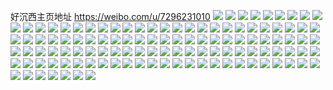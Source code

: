 好沉西主页地址 https://weibo.com/u/7296231010 
![](https://wx4.sinaimg.cn/mw2000/007XMeZkly1h81hfb6fa5j30u0140te2.jpg) 
![](https://wx4.sinaimg.cn/mw2000/007XMeZkly1h81hfbym0cj30u014043b.jpg) 
![](https://wx4.sinaimg.cn/mw2000/007XMeZkly1h81hf9zq46j30u0140teh.jpg) 
![](https://wx4.sinaimg.cn/mw2000/007XMeZkly1h81hfcxvb8j30u0140wjv.jpg) 
![](https://wx4.sinaimg.cn/mw2000/007XMeZkly1h7vlam7y71j33402c04qr.jpg) 
![](https://wx4.sinaimg.cn/mw2000/007XMeZkly1h7vlaf4km9j33402e9npf.jpg) 
![](https://wx4.sinaimg.cn/mw2000/007XMeZkly1h7vlap9zjej33402ctx6q.jpg) 
![](https://wx4.sinaimg.cn/mw2000/007XMeZkly1h7vla96bx3j33402c0x6r.jpg) 
![](https://wx4.sinaimg.cn/mw2000/007XMeZkly1h7vla5fr75j33402c0x6q.jpg) 
![](https://wx4.sinaimg.cn/mw2000/007XMeZkly1h7vla2fsslj31w82izu0z.jpg) 
![](https://wx4.sinaimg.cn/mw2000/007XMeZkly1h7vl9tpgulj33402ele85.jpg) 
![](https://wx4.sinaimg.cn/mw2000/007XMeZkly1h7vlaipup9j33402c04qq.jpg) 
![](https://wx4.sinaimg.cn/mw2000/007XMeZkly1h7vl9zdagpj33402dde85.jpg) 
![](https://wx4.sinaimg.cn/mw2000/007XMeZkly1h7vl9oq6yzj32dc35s4qt.jpg) 
![](https://wx4.sinaimg.cn/mw2000/007XMeZkly1h7szhx0jvvj30u014011c.jpg) 
![](https://wx4.sinaimg.cn/mw2000/007XMeZkly1h7szhvqjrcj30u01o0tjb.jpg) 
![](https://wx4.sinaimg.cn/mw2000/007XMeZkly1h7szhw9wrpj30u0140q9f.jpg) 
![](https://wx4.sinaimg.cn/mw2000/007XMeZkly1h7szhxmezzj30u01407c1.jpg) 
![](https://wx4.sinaimg.cn/mw2000/007XMeZkly1h7asj14fruj30u0140101.jpg) 
![](https://wx4.sinaimg.cn/mw2000/007XMeZkly1h6b555o2ujj32dc35s7wk.jpg) 
![](https://wx4.sinaimg.cn/mw2000/007XMeZkly1h6b54cr3k9j322u2rsary.jpg) 
![](https://wx4.sinaimg.cn/mw2000/007XMeZkly1h6b545581gj32c0340dto.jpg) 
![](https://wx4.sinaimg.cn/mw2000/007XMeZkly1h6b54etiuqj30wi17ctkb.jpg) 
![](https://wx4.sinaimg.cn/mw2000/007XMeZkly1h5jxo4r0aej31sc2ds1l0.jpg) 
![](https://wx4.sinaimg.cn/mw2000/007XMeZkly1h5jxnkk3nij32c03401l0.jpg) 
![](https://wx4.sinaimg.cn/mw2000/007XMeZkly1h5jxo5qwmdj30wi0ia46h.jpg) 
![](https://wx4.sinaimg.cn/mw2000/007XMeZkly1h5jxndd8asj32c0340npd.jpg) 
![](https://wx4.sinaimg.cn/mw2000/007XMeZkly1h5jxoh49jlj32c0340qv8.jpg) 
![](https://wx4.sinaimg.cn/mw2000/007XMeZkly1h5jxoy8qwlj32c0340e82.jpg) 
![](https://wx4.sinaimg.cn/mw2000/007XMeZkly1h4vkgswiuhj32c0340u10.jpg) 
![](https://wx4.sinaimg.cn/mw2000/007XMeZkly1h4el9tnizij30xc230tt5.jpg) 
![](https://wx4.sinaimg.cn/mw2000/007XMeZkly1h4ela0hnrvj30xc2991dm.jpg) 
![](https://wx4.sinaimg.cn/mw2000/007XMeZkgy1h37jx9cmktj32c03401ky.jpg) 
![](https://wx4.sinaimg.cn/mw2000/007XMeZkgy1h37jx7r9ltj33402c04qp.jpg) 
![](https://wx4.sinaimg.cn/mw2000/007XMeZkgy1h37jxbh0x9j33402c0kjm.jpg) 
![](https://wx4.sinaimg.cn/mw2000/007XMeZkgy1h37jxcbgkej32c0340kjl.jpg) 
![](https://wx4.sinaimg.cn/mw2000/007XMeZkgy1h32almbe2rj30u0140guu.jpg) 
![](https://wx4.sinaimg.cn/mw2000/007XMeZkgy1h32amzrh3hj30u01940xt.jpg) 
![](https://wx4.sinaimg.cn/mw2000/007XMeZkgy1h32anakniyj30sg1s04f7.jpg) 
![](https://wx4.sinaimg.cn/mw2000/007XMeZkgy1h32amp2al0j31400u048k.jpg) 
![](https://wx4.sinaimg.cn/mw2000/007XMeZkgy1h32an2oi0vj31900u00zl.jpg) 
![](https://wx4.sinaimg.cn/mw2000/007XMeZkgy1h32amuzca2j31400u0wne.jpg) 
![](https://wx4.sinaimg.cn/mw2000/007XMeZkgy1h32and4g5mj31900u0wj9.jpg) 
![](https://wx4.sinaimg.cn/mw2000/007XMeZkgy1h32amxezz3j30sg11wah4.jpg) 
![](https://wx4.sinaimg.cn/mw2000/007XMeZkgy1h32amrtasej31400u0afq.jpg) 
![](https://wx4.sinaimg.cn/mw2000/007XMeZkly1h1w3z4g2ddj32c0340npg.jpg) 
![](https://wx4.sinaimg.cn/mw2000/007XMeZkly1h1w3wb1ih8j32c0340hdy.jpg) 
![](https://wx4.sinaimg.cn/mw2000/007XMeZkly1h1w3y0lgb2j32c03401l1.jpg) 
![](https://wx4.sinaimg.cn/mw2000/007XMeZkly1h1w3v7uasej327v2yh7wk.jpg) 
![](https://wx4.sinaimg.cn/mw2000/007XMeZkly1h1w3vb0ax1j30wi1y77wh.jpg) 
![](https://wx4.sinaimg.cn/mw2000/007XMeZkly1h1w3xnkrs1j32c0340u11.jpg) 
![](https://wx4.sinaimg.cn/mw2000/007XMeZkly1h0jvk9be2fj32dc35su0z.jpg) 
![](https://wx4.sinaimg.cn/mw2000/007XMeZkly1h0beqkurctj31qu3401kz.jpg) 
![](https://wx4.sinaimg.cn/mw2000/007XMeZkly1h0beqv300jj31qu340b2a.jpg) 
![](https://wx4.sinaimg.cn/mw2000/007XMeZkly1h0beqpudwkj31qu3407wi.jpg) 
![](https://wx4.sinaimg.cn/mw2000/007XMeZkgy1gzrchd2jdwj34802tcu0y.jpg) 
![](https://wx4.sinaimg.cn/mw2000/007XMeZkly1gzilahzlgfj31900u0dk2.jpg) 
![](https://wx4.sinaimg.cn/mw2000/007XMeZkly1gzilahc3xrj30u019044u.jpg) 
![](https://wx4.sinaimg.cn/mw2000/007XMeZkly1gzilag4yzuj31900u0n27.jpg) 
![](https://wx4.sinaimg.cn/mw2000/007XMeZkly1gzilcnzaefj30u0190af2.jpg) 
![](https://wx4.sinaimg.cn/mw2000/007XMeZkly1gzilair110j30u014079p.jpg) 
![](https://wx4.sinaimg.cn/mw2000/007XMeZkly1gzilcoq7nkj30tz140n2x.jpg) 
![](https://wx4.sinaimg.cn/mw2000/007XMeZkly1gy6hcn4qnej30u01907bh.jpg) 
![](https://wx4.sinaimg.cn/mw2000/007XMeZkly1gy6hcohsizj30u01enn7b.jpg) 
![](https://wx4.sinaimg.cn/mw2000/007XMeZkly1gy6hcmadprj30u0190qa4.jpg) 
![](https://wx4.sinaimg.cn/mw2000/007XMeZkly1gy6hclc4fhj30u00xtgs0.jpg) 
![](https://wx4.sinaimg.cn/mw2000/007XMeZkly1gy6hcprjd1j30u0140gqr.jpg) 
![](https://wx4.sinaimg.cn/mw2000/007XMeZkly1gy6hcp352ij30u00u043s.jpg) 
![](https://wx4.sinaimg.cn/mw2000/007XMeZkly1gy6hcrjfo6j30u0140113.jpg) 
![](https://wx4.sinaimg.cn/mw2000/007XMeZkly1gy6hcqgbbjj30u00u0453.jpg) 
![](https://wx4.sinaimg.cn/mw2000/007XMeZkly1gy6hf4oe9wj30u00u0q7b.jpg) 
![](https://wx4.sinaimg.cn/mw2000/007XMeZkly1gxfn9j9loaj30u00u0grz.jpg) 
![](https://wx4.sinaimg.cn/mw2000/007XMeZkly1gxfn9k0we0j31400u0gr9.jpg) 
![](https://wx4.sinaimg.cn/mw2000/007XMeZkly1gxfn9iapdwj30u00u0afr.jpg) 
![](https://wx4.sinaimg.cn/mw2000/007XMeZkly1gxfn9faqojj30u014043a.jpg) 
![](https://wx4.sinaimg.cn/mw2000/007XMeZkly1gxfn9eh0uqj30u00xrdjf.jpg) 
![](https://wx4.sinaimg.cn/mw2000/007XMeZkly1gxfn9hjuotj30u00u0gpv.jpg) 
![](https://wx4.sinaimg.cn/mw2000/007XMeZkly1gxfn9gykdzj30u014042r.jpg) 
![](https://wx4.sinaimg.cn/mw2000/007XMeZkly1gxfnbk0cbaj30u01400wb.jpg) 
![](https://wx4.sinaimg.cn/mw2000/007XMeZkly1gx0r0ad484j30u00u0q7k.jpg) 
![](https://wx4.sinaimg.cn/mw2000/007XMeZkly1gx0r09wnozj30u00u0jvb.jpg) 
![](https://wx4.sinaimg.cn/mw2000/007XMeZkly1gx0r06qjyxj30u014044w.jpg) 
![](https://wx4.sinaimg.cn/mw2000/007XMeZkly1gx0r08p28rj30u00u0n11.jpg) 
![](https://wx4.sinaimg.cn/mw2000/007XMeZkly1gx0r086n3qj30u00u0435.jpg) 
![](https://wx4.sinaimg.cn/mw2000/007XMeZkly1gx0r09ca9yj30u00u0adt.jpg) 
![](https://wx4.sinaimg.cn/mw2000/007XMeZkly1gx0r05vktej30u01407ar.jpg) 
![](https://wx4.sinaimg.cn/mw2000/007XMeZkly1gx0r07k3mzj30u00u0jyf.jpg) 
![](https://wx4.sinaimg.cn/mw2000/007XMeZkly1gx0r057a35j30u00u0gr2.jpg) 
![](https://wx4.sinaimg.cn/mw2000/007XMeZkly1gwrl9k01ppj32c0340hdt.jpg) 
![](https://wx4.sinaimg.cn/mw2000/007XMeZkly1gwrl9qeod8j32c0340kjm.jpg) 
![](https://wx4.sinaimg.cn/mw2000/007XMeZkly1gwrl9kiw6gj31ba0zg48h.jpg) 
![](https://wx4.sinaimg.cn/mw2000/007XMeZkly1gwrl9lhziuj33402c0qv5.jpg) 
![](https://wx4.sinaimg.cn/mw2000/007XMeZkly1gwrl9hem5mj31sc2dsb2b.jpg) 
![](https://wx4.sinaimg.cn/mw2000/007XMeZkly1gwrl9vqoebj322e22eqv5.jpg) 
![](https://wx4.sinaimg.cn/mw2000/007XMeZkly1guu2z3s0hyj60u0140tgq02.jpg) 
![](https://wx4.sinaimg.cn/mw2000/007XMeZkly1guu2z48toij60u01407au02.jpg) 
![](https://wx4.sinaimg.cn/mw2000/007XMeZkly1guu2z4x1pdj61400u0jzj02.jpg) 
![](https://wx4.sinaimg.cn/mw2000/007XMeZkly1guu2z5fejmj60u0140dkn02.jpg) 
![](https://wx4.sinaimg.cn/mw2000/007XMeZkly1gtig5mmgp9j622o340kjm02.jpg) 
![](https://wx4.sinaimg.cn/mw2000/007XMeZkly1gtig5ycrjej622o3407wi02.jpg) 
![](https://wx4.sinaimg.cn/mw2000/007XMeZkly1gtig6aa5tfj622o3404qq02.jpg) 
![](https://wx4.sinaimg.cn/mw2000/007XMeZkly1gtig6fl4fqj622o3404qq02.jpg) 
![](https://wx4.sinaimg.cn/mw2000/007XMeZkly1gt6x2u5vrqj622o340x6r02.jpg) 
![](https://wx4.sinaimg.cn/mw2000/007XMeZkly1gt6wzyz2kij31z42yokjl.jpg) 
![](https://wx4.sinaimg.cn/mw2000/007XMeZkly1gt6x2zinidj31z42yox6p.jpg) 
![](https://wx4.sinaimg.cn/mw2000/007XMeZkly1gt6x2md35dj31z42yo7wj.jpg) 
![](https://wx4.sinaimg.cn/mw2000/007XMeZkly1gsqs9hz9lwj30wi0ia40a.jpg) 
![](https://wx4.sinaimg.cn/mw2000/007XMeZkly1gtoszzc6zxj60u0190afa02.jpg) 
![](https://wx4.sinaimg.cn/mw2000/007XMeZkly1gsqs9ilvx3j31400u0ahd.jpg) 
![](https://wx4.sinaimg.cn/mw2000/007XMeZkly1grcd9xk2mdj31z42yonpe.jpg) 
![](https://wx4.sinaimg.cn/mw2000/007XMeZkly1grcda3raptj31z42you0y.jpg) 
![](https://wx4.sinaimg.cn/mw2000/007XMeZkly1grcdaah3lej61z42yohdu02.jpg) 
![](https://wx4.sinaimg.cn/mw2000/007XMeZkly1grcd9r6cshj31y02x0hdu.jpg) 
![](https://wx4.sinaimg.cn/mw2000/007XMeZkly1glt0y3wmh4j32c0340kjm.jpg) 
![](https://wx4.sinaimg.cn/mw2000/007XMeZkly1glt0xqxvncj32c0340jzv.jpg) 
![](https://wx4.sinaimg.cn/mw2000/007XMeZkly1glhsf149v6j30u00u0dli.jpg) 

